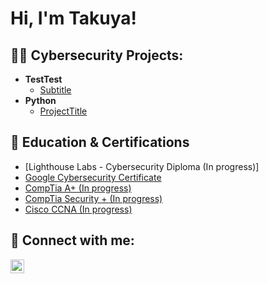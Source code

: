 <h1>Hi, I'm Takuya!</h1>

<h2>👨‍💻 Cybersecurity Projects:</h2>

- <b>TestTest</b>
  - [Subtitle](https://nolinkyet)
- <b>Python</b>
  - [ProjectTitle](https://nolinkyet)

<h2>📄 Education & Certifications</h2>

- [Lighthouse Labs - Cybersecurity Diploma (In progress)]
- [Google Cybersecurity Certificate](https://www.credly.com/badges/8dd701ea-999e-4fa6-a513-7a298b52b11e)
- [CompTia A+ (In progress)](https://nolinkyet)
- [CompTia Security + (In progress)](https://nolinkyet)
- [Cisco CCNA (In progress)](https://nolinkyet)
<h2> 🤳 Connect with me:</h2>

[<img align="left" alt="JoshMadakor | LinkedIn" width="22px" src="https://cdn.jsdelivr.net/npm/simple-icons@v3/icons/linkedin.svg" />][linkedin]

[linkedin]: https://linkedin.com/in/takuyaizawa
<!--
**takooya86/takooya86** is a ✨ _special_ ✨ repository because its `README.md` (this file) appears on your GitHub profile.

Here are some ideas to get you started:

- 🔭 I’m currently working on ...
- 🌱 I’m currently learning ...
- 👯 I’m looking to collaborate on ...
- 🤔 I’m looking for help with ...
- 💬 Ask me about ...
- 📫 How to reach me: ...
- 😄 Pronouns: ...
- ⚡ Fun fact: ...
-->
